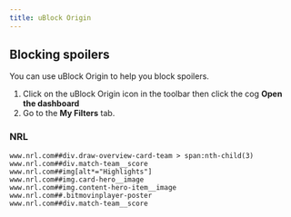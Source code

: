 ```yaml
---
title: uBlock Origin
---
```


## Blocking spoilers

You can use uBlock Origin to help you block spoilers.

1. Click on the uBlock Origin icon in the toolbar then click the cog **Open the dashboard**
2. Go to the **My Filters** tab.

### NRL

```raw
www.nrl.com##div.draw-overview-card-team > span:nth-child(3)
www.nrl.com##div.match-team__score
www.nrl.com##img[alt*="Highlights"]
www.nrl.com##img.card-hero__image
www.nrl.com##img.content-hero-item__image
www.nrl.com##.bitmovinplayer-poster
www.nrl.com##div.match-team__score
```
